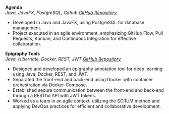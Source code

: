 **Agenda**  
*Java, JavaFX, PostgreSQL, Github [GitHub Repository](https://github.com/MasterDID2022/sopra-project-LHD)*

- Developed in Java and JavaFX, using PostgreSQL for database management.
- Project executed in an agile environment, emphasizing GitHub Flow, Pull Requests, Kanban, and Continuous Integration for effective collaboration.


**Epigraphy Tools**  
*Java, Hibernate, Docker, REST, JWT [GitHub Repository](https://github.com/MasterDID2022/epicTool)*

- Designed and developed an epigraphy annotation tool for deep learning using Java, Docker, REST, and JWT.
- Separated the front-end and back-end using Docker with container orchestration via Docker-Compose.
- Established secure communication between the front-end and back-end through a RESTful API with JWT tokens.
- Worked as a team in an agile context, utilizing the SCRUM method and applying DevOps practices for efficient and collaborative development.

